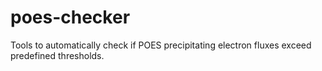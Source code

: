 # poes-checker
Tools to automatically check if POES precipitating electron fluxes exceed predefined thresholds.
